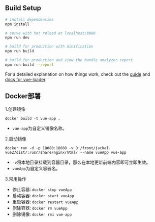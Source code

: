 ## Build Setup

``` bash
# install dependencies
npm install

# serve with hot reload at localhost:8080
npm run dev

# build for production with minification
npm run build

# build for production and view the bundle analyzer report
npm run build --report
```

For a detailed explanation on how things work, check out the [guide](http://vuejs-templates.github.io/webpack/) and [docs for vue-loader](http://vuejs.github.io/vue-loader).

## Docker部署
1.创建镜像

```
docker build -t vue-app .
```

- `vue-app`为自定义镜像名称。

2.启动镜像

```
docker run -d -p 18080:18080 -v D:/front/jackal-vue2/dist/:/usr/share/nginx/html/ --name vueApp vue-app
```

- `-v`将本地目录挂载到容器目录，那么在本地更新前端内容即可立即生效。
- `vueApp`为自定义容器名。

3.常用操作

- 停止容器: `docker stop vueApp`
- 启动容器: `docker start vueApp`
- 重启容器: `docker restart vueApp`
- 删除容器: `docker rm vueApp`
- 删除镜像: `docker rmi vue-app`
